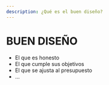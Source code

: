 ```yaml
---
description: ¿Qué es el buen diseño?
---
```


# BUEN DISEÑO

* El que es honesto
* El que cumple sus objetivos
* El que se ajusta al presupuesto
* …

